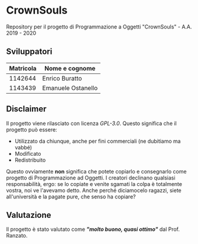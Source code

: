 # CrownSouls

Repository per il progetto di Programmazione a Oggetti "CrownSouls" - A.A. 2019 - 2020

## Sviluppatori
| Matricola | Nome e cognome |
|-----------|----------------|
| 1142644   | Enrico Buratto |
| 1143439   | Emanuele Ostanello |

## Disclaimer

Il progetto viene rilasciato con licenza _GPL-3.0_. Questo significa che il progetto può essere:

- Utilizzato da chiunque, anche per fini commerciali (ne dubitiamo ma vabbé)
- Modificato
- Redistribuito

Questo ovviamente **non** significa che potete copiarlo e consegnarlo come progetto di Programmazione ad Oggetti. I creatori declinano qualsiasi responsabilità, ergo: se lo copiate e venite sgamati la colpa è totalmente vostra, noi ve l'avevamo detto. Anche perché diciamocelo ragazzi, siete all'università e la pagate pure, che senso ha copiare?

## Valutazione

Il progetto è stato valutato come **_"molto buono, quasi ottimo"_** dal Prof. Ranzato.
